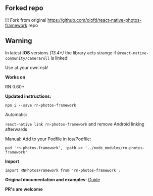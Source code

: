 ## Forked repo

!!! Fork from original https://github.com/olofd/react-native-photos-framework repo

## Warning

In latest **IOS** versions _(13.4+)_ the library acts strange if `@react-native-community/cameraroll` is linked

Use at your own risk!

**Works on**

RN 0.60+

**Updated instructions:**

`npm i --save rn-photos-framework`

Automatic:

`react-native link rn-photos-framework` and remove Android linking afterwards

Manual:
Add to your Podfile in ios/Podfile:

`pod 'rn-photos-framework', :path => '../node_modules/rn-photos-framework'`

**Import**

`import RNPhotosFramework from 'rn-photos-framework';`

**Original documentation and examples:**
[Guide](./docs/HowToUse.md)

**PR's are welcome**
